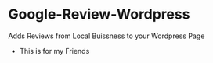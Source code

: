 # Google-Review-Wordpress
Adds Reviews from Local Buissness to your Wordpress Page
- This is for my Friends 
